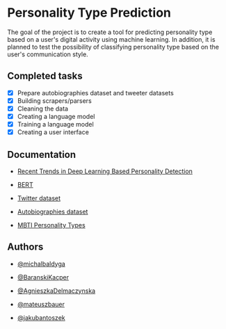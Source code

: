 
# Personality Type Prediction

The goal of the project is to create a tool for predicting personality type based on a user's digital activity using machine learning. In addition, it is planned to test the possibility of classifying personality type based on the user's communication style.






## Completed tasks

- [X]  Prepare autobiographies dataset and tweeter datasets
- [x]  Building scrapers/parsers
- [x]  Cleaning the data
- [x]  Creating a language model
- [x]  Training a language model
- [X]  Creating a user interface

## Documentation
- [Recent Trends in Deep Learning Based Personality Detection](https://arxiv.org/pdf/1908.03628.pdf)
 - [BERT](https://huggingface.co/docs/transformers/tasks/sequence_classification)
 - [Twitter dataset](https://www.kaggle.com/datasets/datasnaek/mbti-type)
 - [Autobiographies dataset](https://www.gutenberg.org/)

 - [MBTI Personality Types](https://www.16personalities.com/personality-types)

## Authors

- [@michalbaldyga](https://github.com/michalbaldyga)

- [@BaranskiKacper](https://github.com/BaranskiKacper)

- [@AgnieszkaDelmaczynska](https://github.com/AgnieszkaDelmaczynska)

- [@mateuszbauer](https://github.com/mateuszbauer)

- [@jakubantoszek](https://github.com/jakubantoszek)
